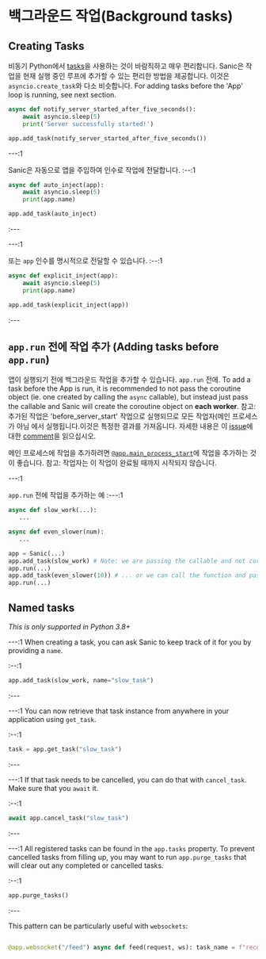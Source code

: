 # 백그라운드 작업(Background tasks)

## Creating Tasks
비동기 Python에서 [tasks](https://docs.python.org/3/library/asyncio-task.html#asyncio.create_task)을 사용하는 것이 바람직하고 매우 편리합니다. Sanic은 작업을 현재 실행 중인 루프에 추가할 수 있는 편리한 방법을 제공합니다. 이것은 `asyncio.create_task`와 다소 비슷합니다. For adding tasks before the 'App' loop is running, see next section.

```python
async def notify_server_started_after_five_seconds():
    await asyncio.sleep(5)
    print('Server successfully started!')

app.add_task(notify_server_started_after_five_seconds())
```

---:1

Sanic은 자동으로 앱을 주입하여 인수로 작업에 전달합니다. :--:1
```python
async def auto_inject(app):
    await asyncio.sleep(5)
    print(app.name)

app.add_task(auto_inject)
```
:---

---:1

또는 `app` 인수를 명시적으로 전달할 수 있습니다. :--:1
```python
async def explicit_inject(app):
    await asyncio.sleep(5)
    print(app.name)

app.add_task(explicit_inject(app))
```
:---

## `app.run` 전에 작업 추가 (Adding tasks before `app.run`)

앱이 실행되기 전에 백그라운드 작업을 추가할 수 있습니다. `app.run` 전에. To add a task before the App is run, it is recommended to not pass the coroutine object (ie. one created by calling the `async` callable), but instead just pass the callable and Sanic will create the coroutine object on **each worker**. 참고: 추가된 작업은 'before_server_start' 작업으로 실행되므로 모든 작업자(메인 프로세스가 아님 에서 실행됩니다.이것은 특정한 결과를 가져옵니다. 자세한 내용은 이 [issue](https://github.com/sanic-org/sanic/issues/2139)에 대한 [comment](https://github.com/sanic-org/sanic/issues/2139#issuecomment-868993668)을 읽으십시오.

메인 프로세스에 작업을 추가하려면 [`@app.main_process_start`](./listeners.md)에 작업을 추가하는 것이 좋습니다. 참고: 작업자는 이 작업이 완료될 때까지 시작되지 않습니다.

---:1

`app.run` 전에 작업을 추가하는 예 :---:1
```python
async def slow_work(...):
   ...

async def even_slower(num):
   ...

app = Sanic(...)
app.add_task(slow_work) # Note: we are passing the callable and not coroutine object `slow_work(...)`
app.run(...)
app.add_task(even_slower(10)) # ... or we can call the function and pass the coroutine.
app.run(...)
```

## Named tasks

_This is only supported in Python 3.8+_

---:1 When creating a task, you can ask Sanic to keep track of it for you by providing a `name`.

:--:1
```python
app.add_task(slow_work, name="slow_task")
```
:---

---:1 You can now retrieve that task instance from anywhere in your application using `get_task`.

:--:1
```python
task = app.get_task("slow_task")
```
:---

---:1 If that task needs to be cancelled, you can do that with `cancel_task`. Make sure that you `await` it.

:--:1
```python
await app.cancel_task("slow_task")
```
:---

---:1 All registered tasks can be found in the `app.tasks` property. To prevent cancelled tasks from filling up, you may want to run `app.purge_tasks` that will clear out any completed or cancelled tasks.

:--:1
```python
app.purge_tasks()
```
:---

This pattern can be particularly useful with `websockets`:

```python async def receiver(ws): while True: message = await ws.recv() if not message: break print(f"Received: {message}")

@app.websocket("/feed") async def feed(request, ws): task_name = f"receiver:{request.id}" request.app.add_task(receiver(ws), name=task_name) try: while True: await request.app.event("my.custom.event") await ws.send("A message") finally: # When the websocket closes, let's cleanup the task await request.app.cancel_task(task_name) request.app.purge_tasks() ::: *Added in v21.12*

